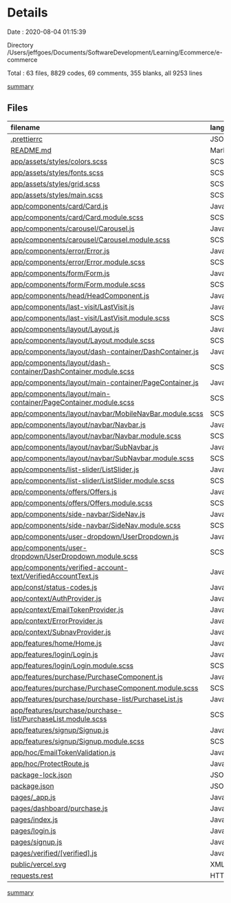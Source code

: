 # Details

Date : 2020-08-04 01:15:39

Directory /Users/jeffgoes/Documents/SoftwareDevelopment/Learning/Ecommerce/e-commerce

Total : 63 files,  8829 codes, 69 comments, 355 blanks, all 9253 lines

[summary](results.md)

## Files
| filename | language | code | comment | blank | total |
| :--- | :--- | ---: | ---: | ---: | ---: |
| [.prettierrc](/.prettierrc) | JSON | 4 | 0 | 0 | 4 |
| [README.md](/README.md) | Markdown | 18 | 0 | 13 | 31 |
| [app/assets/styles/colors.scss](/app/assets/styles/colors.scss) | SCSS | 9 | 0 | 0 | 9 |
| [app/assets/styles/fonts.scss](/app/assets/styles/fonts.scss) | SCSS | 8 | 0 | 1 | 9 |
| [app/assets/styles/grid.scss](/app/assets/styles/grid.scss) | SCSS | 119 | 4 | 37 | 160 |
| [app/assets/styles/main.scss](/app/assets/styles/main.scss) | SCSS | 3 | 0 | 0 | 3 |
| [app/components/card/Card.js](/app/components/card/Card.js) | JavaScript | 9 | 0 | 2 | 11 |
| [app/components/card/Card.module.scss](/app/components/card/Card.module.scss) | SCSS | 16 | 1 | 3 | 20 |
| [app/components/carousel/Carousel.js](/app/components/carousel/Carousel.js) | JavaScript | 18 | 0 | 1 | 19 |
| [app/components/carousel/Carousel.module.scss](/app/components/carousel/Carousel.module.scss) | SCSS | 7 | 0 | 1 | 8 |
| [app/components/error/Error.js](/app/components/error/Error.js) | JavaScript | 11 | 0 | 3 | 14 |
| [app/components/error/Error.module.scss](/app/components/error/Error.module.scss) | SCSS | 27 | 0 | 3 | 30 |
| [app/components/form/Form.js](/app/components/form/Form.js) | JavaScript | 34 | 0 | 1 | 35 |
| [app/components/form/Form.module.scss](/app/components/form/Form.module.scss) | SCSS | 25 | 0 | 4 | 29 |
| [app/components/head/HeadComponent.js](/app/components/head/HeadComponent.js) | JavaScript | 14 | 0 | 2 | 16 |
| [app/components/last-visit/LastVisit.js](/app/components/last-visit/LastVisit.js) | JavaScript | 24 | 0 | 4 | 28 |
| [app/components/last-visit/LastVisit.module.scss](/app/components/last-visit/LastVisit.module.scss) | SCSS | 20 | 0 | 3 | 23 |
| [app/components/layout/Layout.js](/app/components/layout/Layout.js) | JavaScript | 12 | 0 | 2 | 14 |
| [app/components/layout/Layout.module.scss](/app/components/layout/Layout.module.scss) | SCSS | 6 | 0 | 1 | 7 |
| [app/components/layout/dash-container/DashContainer.js](/app/components/layout/dash-container/DashContainer.js) | JavaScript | 9 | 0 | 2 | 11 |
| [app/components/layout/dash-container/DashContainer.module.scss](/app/components/layout/dash-container/DashContainer.module.scss) | SCSS | 6 | 0 | 1 | 7 |
| [app/components/layout/main-container/PageContainer.js](/app/components/layout/main-container/PageContainer.js) | JavaScript | 9 | 0 | 2 | 11 |
| [app/components/layout/main-container/PageContainer.module.scss](/app/components/layout/main-container/PageContainer.module.scss) | SCSS | 1 | 0 | 0 | 1 |
| [app/components/layout/navbar/MobileNavBar.module.scss](/app/components/layout/navbar/MobileNavBar.module.scss) | SCSS | 226 | 63 | 94 | 383 |
| [app/components/layout/navbar/Navbar.js](/app/components/layout/navbar/Navbar.js) | JavaScript | 36 | 0 | 4 | 40 |
| [app/components/layout/navbar/Navbar.module.scss](/app/components/layout/navbar/Navbar.module.scss) | SCSS | 57 | 0 | 12 | 69 |
| [app/components/layout/navbar/SubNavbar.js](/app/components/layout/navbar/SubNavbar.js) | JavaScript | 81 | 0 | 7 | 88 |
| [app/components/layout/navbar/SubNavbar.module.scss](/app/components/layout/navbar/SubNavbar.module.scss) | SCSS | 45 | 0 | 10 | 55 |
| [app/components/list-slider/ListSlider.js](/app/components/list-slider/ListSlider.js) | JavaScript | 17 | 0 | 2 | 19 |
| [app/components/list-slider/ListSlider.module.scss](/app/components/list-slider/ListSlider.module.scss) | SCSS | 19 | 0 | 5 | 24 |
| [app/components/offers/Offers.js](/app/components/offers/Offers.js) | JavaScript | 21 | 0 | 4 | 25 |
| [app/components/offers/Offers.module.scss](/app/components/offers/Offers.module.scss) | SCSS | 8 | 0 | 2 | 10 |
| [app/components/side-navbar/SideNav.js](/app/components/side-navbar/SideNav.js) | JavaScript | 10 | 0 | 2 | 12 |
| [app/components/side-navbar/SideNav.module.scss](/app/components/side-navbar/SideNav.module.scss) | SCSS | 25 | 0 | 5 | 30 |
| [app/components/user-dropdown/UserDropdown.js](/app/components/user-dropdown/UserDropdown.js) | JavaScript | 22 | 0 | 3 | 25 |
| [app/components/user-dropdown/UserDropdown.module.scss](/app/components/user-dropdown/UserDropdown.module.scss) | SCSS | 29 | 0 | 4 | 33 |
| [app/components/verified-account-text/VerifiedAccountText.js](/app/components/verified-account-text/VerifiedAccountText.js) | JavaScript | 16 | 0 | 3 | 19 |
| [app/const/status-codes.js](/app/const/status-codes.js) | JavaScript | 26 | 0 | 0 | 26 |
| [app/context/AuthProvider.js](/app/context/AuthProvider.js) | JavaScript | 69 | 0 | 15 | 84 |
| [app/context/EmailTokenProvider.js](/app/context/EmailTokenProvider.js) | JavaScript | 18 | 0 | 5 | 23 |
| [app/context/ErrorProvider.js](/app/context/ErrorProvider.js) | JavaScript | 11 | 0 | 4 | 15 |
| [app/context/SubnavProvider.js](/app/context/SubnavProvider.js) | JavaScript | 10 | 0 | 4 | 14 |
| [app/features/home/Home.js](/app/features/home/Home.js) | JavaScript | 28 | 0 | 5 | 33 |
| [app/features/login/Login.js](/app/features/login/Login.js) | JavaScript | 55 | 0 | 6 | 61 |
| [app/features/login/Login.module.scss](/app/features/login/Login.module.scss) | SCSS | 10 | 0 | 2 | 12 |
| [app/features/purchase/PurchaseComponent.js](/app/features/purchase/PurchaseComponent.js) | JavaScript | 11 | 0 | 2 | 13 |
| [app/features/purchase/PurchaseComponent.module.scss](/app/features/purchase/PurchaseComponent.module.scss) | SCSS | 10 | 0 | 3 | 13 |
| [app/features/purchase/purchase-list/PurchaseList.js](/app/features/purchase/purchase-list/PurchaseList.js) | JavaScript | 19 | 0 | 2 | 21 |
| [app/features/purchase/purchase-list/PurchaseList.module.scss](/app/features/purchase/purchase-list/PurchaseList.module.scss) | SCSS | 16 | 0 | 3 | 19 |
| [app/features/signup/Signup.js](/app/features/signup/Signup.js) | JavaScript | 112 | 0 | 13 | 125 |
| [app/features/signup/Signup.module.scss](/app/features/signup/Signup.module.scss) | SCSS | 65 | 1 | 8 | 74 |
| [app/hoc/EmailTokenValidation.js](/app/hoc/EmailTokenValidation.js) | JavaScript | 22 | 0 | 7 | 29 |
| [app/hoc/ProtectRoute.js](/app/hoc/ProtectRoute.js) | JavaScript | 16 | 0 | 4 | 20 |
| [package-lock.json](/package-lock.json) | JSON | 7,117 | 0 | 1 | 7,118 |
| [package.json](/package.json) | JSON | 19 | 0 | 1 | 20 |
| [pages/_app.js](/pages/_app.js) | JavaScript | 40 | 0 | 6 | 46 |
| [pages/dashboard/purchase.js](/pages/dashboard/purchase.js) | JavaScript | 34 | 0 | 4 | 38 |
| [pages/index.js](/pages/index.js) | JavaScript | 28 | 0 | 6 | 34 |
| [pages/login.js](/pages/login.js) | JavaScript | 18 | 0 | 2 | 20 |
| [pages/signup.js](/pages/signup.js) | JavaScript | 17 | 0 | 5 | 22 |
| [pages/verified/[verified].js](/pages/verified/[verified].js) | JavaScript | 32 | 0 | 4 | 36 |
| [public/vercel.svg](/public/vercel.svg) | XML | 4 | 0 | 0 | 4 |
| [requests.rest](/requests.rest) | HTTP | 1 | 0 | 0 | 1 |

[summary](results.md)